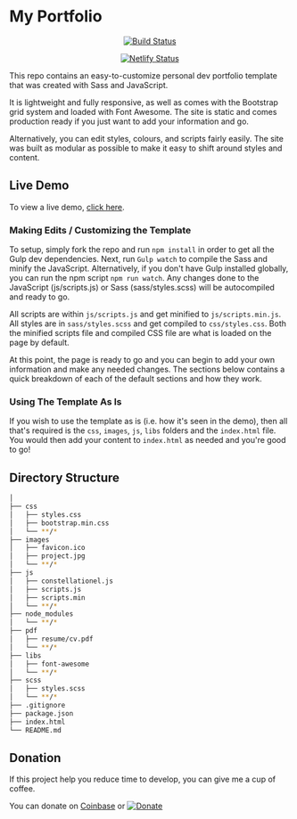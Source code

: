# My Portfolio

<div align="center">

[![Build Status](https://travis-ci.org/duyhenryer/portfolio.svg?branch=master)](https://travis-ci.org/duyhenryer/portfolio)

[![Netlify Status](https://api.netlify.com/api/v1/badges/2e7d817d-4db5-4b7b-aceb-0493dc718a93/deploy-status)](https://app.netlify.com/sites/duyhenryer/deploys)

</div>

This repo contains an easy-to-customize personal dev portfolio template that was created with Sass and JavaScript.

 It is lightweight and fully responsive, as well as comes with the Bootstrap grid system and loaded with Font Awesome. The site is static and comes production ready if you just want to add your information and go. 
 
 Alternatively, you can edit styles, colours, and scripts fairly easily. The site was built as modular as possible to make it easy to shift around styles and content.

## Live Demo

To view a live demo, [click here]( https://duyhenryer.github.io/portfolio/).

### Making Edits / Customizing the Template

To setup, simply fork the repo and run `npm install` in order to get all the Gulp dev dependencies. Next, run `Gulp watch` to compile the Sass and minify the JavaScript. Alternatively, if you don't have Gulp installed globally, you can run the npm script `npm run watch`. Any changes done to the JavaScript (js/scripts.js) or Sass (sass/styles.scss) will be autocompiled and ready to go.

All scripts are within `js/scripts.js` and get minified to `js/scripts.min.js`. All styles are in `sass/styles.scss` and get compiled to `css/styles.css`. Both the minified scripts file and compiled CSS file are what is loaded on the page by default.

At this point, the page is ready to go and you can begin to add your own information and make any needed changes. The sections below  contains a quick breakdown of each of the default sections and how they work.

### Using The Template As Is

If you wish to use the template as is (i.e. how it's seen in the demo), then all that's required is the `css`, `images`, `js`, `libs` folders and the `index.html` file. You would then add your content to `index.html` as needed and you're good to go!

## Directory Structure
```bash
│
├── css
│   ├── styles.css
│   ├── bootstrap.min.css
│   └── **/*
├── images
│   ├── favicon.ico
│   ├── project.jpg
│   └── **/*
├── js
│   ├── constellationel.js
│   ├── scripts.js
│   ├── scripts.min
│   └── **/*
├── node_modules
│   └── **/*
├── pdf
│   ├── resume/cv.pdf
│   └── **/*
├── libs
│   ├── font-awesome
│   └── **/*
├── scss
│   ├── styles.scss
│   └── **/*
├── .gitignore
├── package.json
├── index.html
└── README.md
```
## Donation

If this project help you reduce time to develop, you can give me a cup of coffee.

You can donate on [Coinbase](https://commerce.coinbase.com/checkout/e5bf28c8-63cc-42bd-9576-a24d111dde4b) or [![Donate](https://img.shields.io/badge/Donate-PayPal-green.svg?logo=paypal&style=flat-square)](https://www.paypal.me/duyhenryer)&nbsp;
